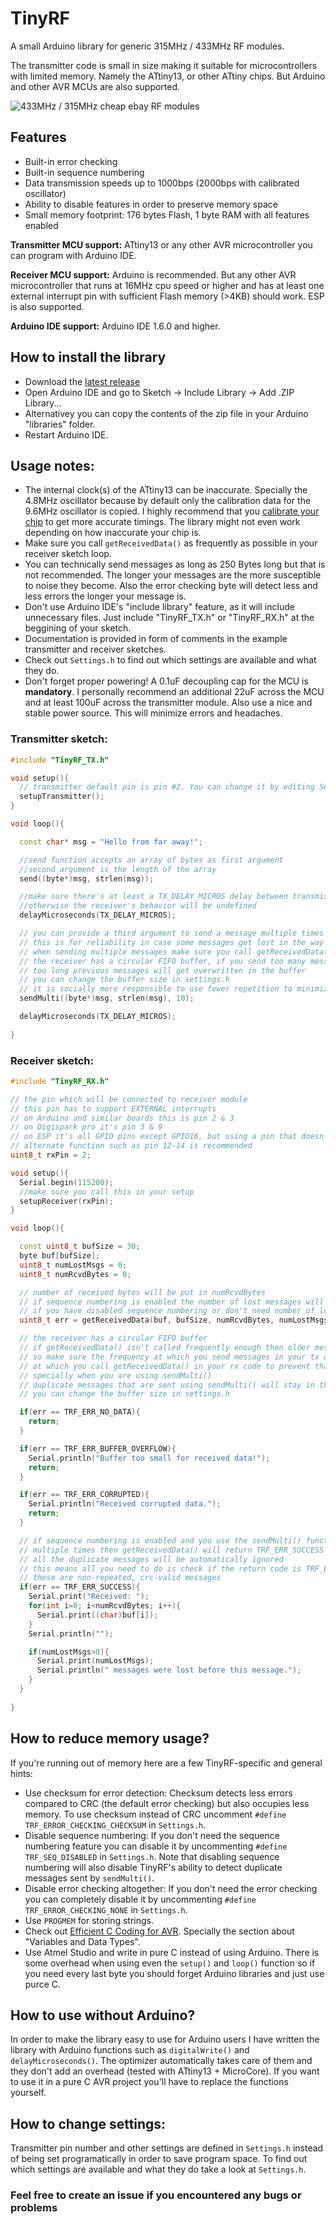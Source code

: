 # TinyRF

A small Arduino library for generic 315MHz / 433MHz RF modules.

The transmitter code is small in size making it suitable for microcontrollers with limited memory. Namely the ATtiny13, or other ATtiny chips. But Arduino and other AVR MCUs are also supported.

![433MHz / 315MHz cheap ebay RF modules](https://repository-images.githubusercontent.com/293609741/4b910480-f297-11ea-96e6-fd41628b4086)

## Features
* Built-in error checking
* Built-in sequence numbering
* Data transmission speeds up to 1000bps (2000bps with calibrated oscillator)
* Ability to disable features in order to preserve memory space
* Small memory footprint: 176 bytes Flash, 1 byte RAM with all features enabled

**Transmitter MCU support:** ATtiny13 or any other AVR microcontroller you can program with Arduino IDE.

**Receiver MCU support:** Arduino is recommended. But any other AVR microcontroller that runs at 16MHz cpu speed or higher and has at least one external interrupt pin with sufficient Flash memory (>4KB) should work. ESP is also supported.

**Arduino IDE support:** Arduino IDE 1.6.0 and higher.

## How to install the library
- Download the [latest release](https://github.com/pouriap/TinyRF/releases/latest) 
- Open Arduino IDE and go to Sketch -> Include Library -> Add .ZIP Library...
- Alternativey you can copy the contents of the zip file in your Arduino "libraries" folder. 
- Restart Arduino IDE.

## Usage notes:
* The internal clock(s) of the ATtiny13 can be inaccurate. Specially the 4.8MHz oscillator because by default only the calibration data for the 9.6MHz oscillator is copied. I highly recommend that you [calibrate your chip](https://github.com/MCUdude/MicroCore#internal-oscillator-calibration) to get more accurate timings. The library might not even work depending on how inaccurate your chip is.
* Make sure you call `getReceivedData()` as frequently as possible in your receiver sketch loop.
* You can technically send messages as long as 250 Bytes long but that is not recommended. The longer your messages are the more susceptible to noise they become. Also the error checking byte will detect less and less errors the longer your message is.
* Don't use Arduino IDE's "include library" feature, as it will include unnecessary files. Just include "TinyRF_TX.h" or "TinyRF_RX.h" at the beggining of your sketch.
* Documentation is provided in form of comments in the example transmitter and receiver sketches.
* Check out `Settings.h` to find out which settings are available and what they do.
* Don't forget proper powering! A 0.1uF decoupling cap for the MCU is **mandatory**. I personally recommend an additional 22uF across the MCU and at least 100uF across the transmitter module. Also use a nice and stable power source. This will minimize errors and headaches.

### Transmitter sketch:
```C++
#include "TinyRF_TX.h"

void setup(){
  // transmitter default pin is pin #2. You can change it by editing Settings.h
  setupTransmitter();
}

void loop(){

  const char* msg = "Hello from far away!";

  //send function accepts an array of bytes as first argument
  //second argument is the length of the array
  send((byte*)msg, strlen(msg));

  //make sure there's at least a TX_DELAY_MICROS delay between transmissions
  //otherwise the receiver's behavior will be undefined
  delayMicroseconds(TX_DELAY_MICROS);

  // you can provide a third argument to send a message multiple times
  // this is for reliability in case some messages get lost in the way
  // when sending multiple messages make sure you call getReceivedData() frequently in the receiver 
  // the receiver has a circular FIFO buffer, if you send too many messages and/or if they are
  // too long previous messages will get overwritten in the buffer
  // you can change the buffer size in settings.h
  // it is socially more responsible to use fewer repetition to minimize your usage of the bandwidth
  sendMulti((byte*)msg, strlen(msg), 10);

  delayMicroseconds(TX_DELAY_MICROS);
  
}
```

### Receiver sketch:
```C++
#include "TinyRF_RX.h"

// the pin which will be connected to receiver module
// this pin has to support EXTERNAL interrupts
// on Arduino and similar boards this is pin 2 & 3
// on Digispark pro it's pin 3 & 9
// on ESP it's all GPIO pins except GPIO16, but using a pin that doesn't have an 
// alternate function such as pin 12-14 is recommended
uint8_t rxPin = 2;

void setup(){
  Serial.begin(115200);
  //make sure you call this in your setup
  setupReceiver(rxPin);
}

void loop(){

  const uint8_t bufSize = 30;
  byte buf[bufSize];
  uint8_t numLostMsgs = 0;
  uint8_t numRcvdBytes = 0;

  // number of received bytes will be put in numRcvdBytes
  // if sequence numbering is enabled the number of lost messages will be put in numLostMsgs
  // if you have disabled sequence numbering or don't need number of lost messages you can omit this argument
  uint8_t err = getReceivedData(buf, bufSize, numRcvdBytes, numLostMsgs);

  // the receiver has a circular FIFO buffer
  // if getReceivedData() isn't called frequently enough then older messages will get overwritten
  // so make sure the frequency at which you send messages in your tx code is slower than the frequency
  // at which you call getReceivedData() in your rx code to prevent that
  // specially when you are using sendMulti()
  // duplicate messages that are sent using sendMulti() will stay in the buffer until you read the first one
  // you can change the buffer size in settings.h

  if(err == TRF_ERR_NO_DATA){
    return;
  }

  if(err == TRF_ERR_BUFFER_OVERFLOW){
    Serial.println("Buffer too small for received data!");
    return;
  }

  if(err == TRF_ERR_CORRUPTED){
    Serial.println("Received corrupted data.");
    return;
  }

  // if sequence numbering is enabled and you use the sendMulti() function for sending a message
  // multiple times then getReceivedData() will return TRF_ERR_SUCCESS only once
  // all the duplicate messages will be automatically ignored
  // this means all you need to do is check if the return code is TRF_ERR_SUCCESS
  // these are non-repeated, crc-valid messages
  if(err == TRF_ERR_SUCCESS){
    Serial.print("Received: ");
    for(int i=0; i<numRcvdBytes; i++){
      Serial.print((char)buf[i]);
    }
    Serial.println("");

    if(numLostMsgs>0){
      Serial.print(numLostMsgs);
      Serial.println(" messages were lost before this message.");
    }
  }
  
}
```

## How to reduce memory usage?
If you're running out of memory here are a few TinyRF-specific and general hints:
* Use checksum for error detection: Checksum detects less errors compared to CRC (the default error checking) but also occupies less memory. To use checksum instead of CRC uncomment `#define TRF_ERROR_CHECKING_CHECKSUM` in `Settings.h`.
* Disable sequence numbering: If you don't need the sequence numbering feature you can disable it by uncommenting `#define TRF_SEQ_DISABLED` in `Settings.h`. Note that disabling sequence numbering will also disable TinyRF's ability to detect duplicate messages sent by `sendMulti()`.
* Disable error checking altogether: If you don't need the error checking you can completely disable it by uncommenting `#define TRF_ERROR_CHECKING_NONE` in `Settings.h`.
* Use `PROGMEM` for storing strings.
* Check out [Efficient C Coding for AVR](https://teslabs.com/openplayer/docs/docs/prognotes/efficient_c_coding_avr.pdf). Specially the section about "Variables and Data
Types".
* Use Atmel Studio and write in pure C instead of using Arduino. There is some overhead when using even the `setup()` and `loop()` function so if you need every last byte you should forget Arduino libraries and just use purce C.

## How to use without Arduino?
In order to make the library easy to use for Arduino users I have written the library with Arduino functions such as `digitalWrite()` and `delayMicroseconds()`. The optimizer automatically takes care of them and they don't add an overhead (tested with ATtiny13 + MicroCore). If you want to use it in a pure C AVR project you'll have to replace the functions yourself.

## How to change settings:
Transmitter pin number and other settings are defined in `Settings.h` instead of being set programatically in order to save program space. To find out which settings are available and what they do take a look at `Settings.h`.

### Feel free to create an issue if you encountered any bugs or problems